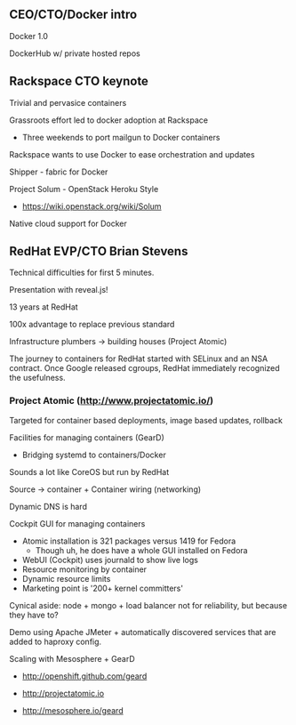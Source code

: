 ## CEO/CTO/Docker intro

Docker 1.0

DockerHub w/ private hosted repos


## Rackspace CTO keynote

Trivial and pervasice containers

Grassroots effort led to docker adoption at Rackspace

  * Three weekends to port mailgun to Docker containers

Rackspace wants to use Docker to ease orchestration and updates


Shipper - fabric for Docker

Project Solum - OpenStack Heroku Style

  * https://wiki.openstack.org/wiki/Solum

Native cloud support for Docker


## RedHat EVP/CTO Brian Stevens

Technical difficulties for first 5 minutes.

Presentation with reveal.js!

13 years at RedHat

100x advantage to replace previous standard

Infrastructure plumbers -> building houses (Project Atomic)

The journey to containers for RedHat started with SELinux and an NSA contract.
Once Google released cgroups, RedHat immediately recognized  the usefulness.

### Project Atomic (http://www.projectatomic.io/)

Targeted for container based deployments, image based updates, rollback

Facilities for managing containers (GearD)

  * Bridging systemd to containers/Docker

Sounds a lot like CoreOS but run by RedHat

Source -> container + Container wiring (networking)

Dynamic DNS is hard

Cockpit GUI for managing containers

  * Atomic installation is 321 packages versus 1419 for Fedora
    * Though uh, he does have a whole GUI installed on Fedora
  * WebUI (Cockpit) uses journald to show live logs
  * Resource monitoring by container
  * Dynamic resource limits
  * Marketing point is '200+ kernel committers'


Cynical aside: node + mongo + load balancer not for reliability,
        but because they have to?

Demo using Apache JMeter + automatically discovered services that
are added to haproxy config.

Scaling with Mesosphere + GearD

  * http://openshift.github.com/geard

  * http://projectatomic.io

  * http://mesosphere.io/geard

